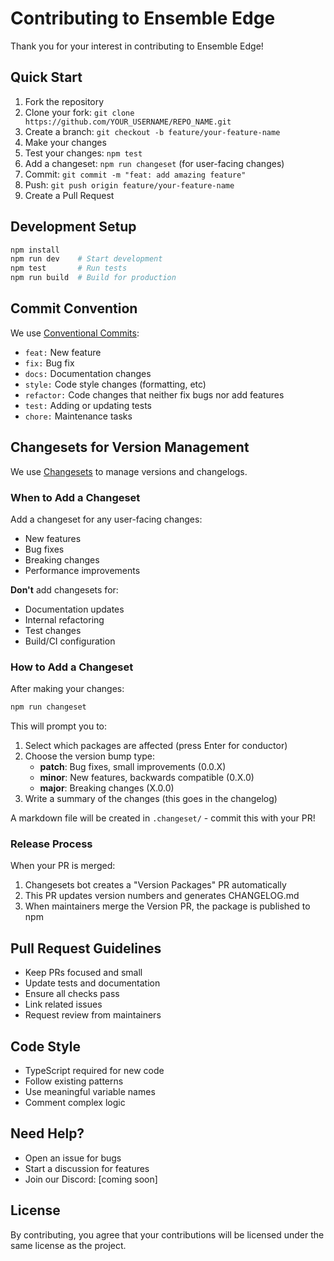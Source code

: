 # Contributing to Ensemble Edge

Thank you for your interest in contributing to Ensemble Edge! 

## Quick Start

1. Fork the repository
2. Clone your fork: `git clone https://github.com/YOUR_USERNAME/REPO_NAME.git`
3. Create a branch: `git checkout -b feature/your-feature-name`
4. Make your changes
5. Test your changes: `npm test`
6. Add a changeset: `npm run changeset` (for user-facing changes)
7. Commit: `git commit -m "feat: add amazing feature"`
8. Push: `git push origin feature/your-feature-name`
9. Create a Pull Request

## Development Setup
```bash
npm install
npm run dev    # Start development
npm test       # Run tests
npm run build  # Build for production
```

## Commit Convention

We use [Conventional Commits](https://www.conventionalcommits.org/):

- `feat:` New feature
- `fix:` Bug fix
- `docs:` Documentation changes
- `style:` Code style changes (formatting, etc)
- `refactor:` Code changes that neither fix bugs nor add features
- `test:` Adding or updating tests
- `chore:` Maintenance tasks

## Changesets for Version Management

We use [Changesets](https://github.com/changesets/changesets) to manage versions and changelogs.

### When to Add a Changeset

Add a changeset for any user-facing changes:
- New features
- Bug fixes
- Breaking changes
- Performance improvements

**Don't** add changesets for:
- Documentation updates
- Internal refactoring
- Test changes
- Build/CI configuration

### How to Add a Changeset

After making your changes:

```bash
npm run changeset
```

This will prompt you to:
1. Select which packages are affected (press Enter for conductor)
2. Choose the version bump type:
   - **patch**: Bug fixes, small improvements (0.0.X)
   - **minor**: New features, backwards compatible (0.X.0)
   - **major**: Breaking changes (X.0.0)
3. Write a summary of the changes (this goes in the changelog)

A markdown file will be created in `.changeset/` - commit this with your PR!

### Release Process

When your PR is merged:
1. Changesets bot creates a "Version Packages" PR automatically
2. This PR updates version numbers and generates CHANGELOG.md
3. When maintainers merge the Version PR, the package is published to npm

## Pull Request Guidelines

- Keep PRs focused and small
- Update tests and documentation
- Ensure all checks pass
- Link related issues
- Request review from maintainers

## Code Style

- TypeScript required for new code
- Follow existing patterns
- Use meaningful variable names
- Comment complex logic

## Need Help?

- Open an issue for bugs
- Start a discussion for features
- Join our Discord: [coming soon]

## License

By contributing, you agree that your contributions will be licensed under the same license as the project.
